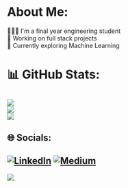 # About Me:
👩🏻‍🎓 I'm a final year engineering student<br>🔭 Working on full stack projects<br>🌱 Currently exploring Machine Learning

# 📊 GitHub Stats:
![](https://github-readme-stats.vercel.app/api?username=harini-spec&theme=dark&hide_border=false&include_all_commits=true&count_private=true)<br/>
![](https://github-readme-streak-stats.herokuapp.com/?user=harini-spec&theme=dark&hide_border=false)<br/>
![](https://github-readme-stats.vercel.app/api/top-langs/?username=harini-spec&theme=dark&hide_border=false&include_all_commits=true&count_private=true&layout=compact)
---
## 🌐 Socials:
[![LinkedIn](https://img.shields.io/badge/LinkedIn-%230077B5.svg?logo=linkedin&logoColor=white)](https://linkedin.com/in/ponshriharini-v-35ba5420a) [![Medium](https://img.shields.io/badge/Medium-12100E?logo=medium&logoColor=white)](https://medium.com/@ponshriharini) 
---
[![](https://visitcount.itsvg.in/api?id=harini-spec&icon=0&color=0)](https://visitcount.itsvg.in)

<!-- Proudly created with GPRM ( https://gprm.itsvg.in ) -->

